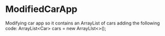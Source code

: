 # ModifiedCarApp
Modifying car app so it contains an ArrayList of cars adding the following code: ArrayList&lt;Car> cars = new ArrayLIst&lt;>();
